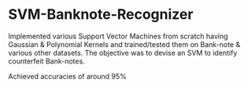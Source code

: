 # SVM-Banknote-Recognizer

Implemented various Support Vector Machines from scratch having Gaussian & Polynomial Kernels and trained/tested them on Bank-note & various other datasets. The objective was to devise an SVM to identify counterfeit Bank-notes.

Achieved accuracies of around 95%
